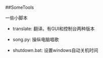 ##SomeTools


一些小脚本


+ translate: 翻译。有GUI和控制台两种版本

+ song.py: 操纵电脑唱歌

+ shutdown.bat: 设置windows自动关机时间
